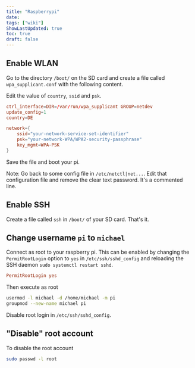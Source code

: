```yaml
---
title: "Raspberrypi"
date: 
tags: ["wiki"]
ShowLastUpdated: true
toc: true
draft: false
---
```



## Enable WLAN

Go to the directory `/boot/` on the SD card and create a file called
`wpa_supplicant.conf` with the following content.

Edit the value of `country`, `ssid` and `psk`.

```conf
ctrl_interface=DIR=/var/run/wpa_supplicant GROUP=netdev
update_config=1
country=DE

network={
    ssid="your-network-service-set-identifier"
    psk="your-network-WPA/WPA2-security-passphrase"
    key_mgmt=WPA-PSK
}
```

Save the file and boot your pi.

Note: Go back to some config file in `/etc/netctl|net...`. Edit that
configuration file and remove the clear text password. It's a commented line.

## Enable SSH

Create a file called `ssh` in `/boot/` of your SD card. That's it.

## Change username `pi` to `michael`

Connect as root to your raspberry pi. This can be enabled by changing the
`PermitRootLogin` option to `yes` in `/etc/ssh/sshd_config` and reloading the
SSH daemon `sudo systemctl restart sshd`.

```conf
PermitRootLogin yes
```

Then execute as root

```sh
usermod -l michael -d /home/michael -m pi
groupmod --new-name michael pi
```

Disable root login in `/etc/ssh/sshd_config`.

## "Disable" root account

To disable the root account

```sh
sudo passwd -l root
```
